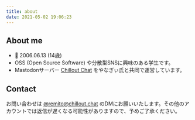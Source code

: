```yaml
---
title: about
date: 2021-05-02 19:06:23
---
```


## About me

- 🎂 2006.06.13 (14歳)
- OSS (Open Source Software) や分散型SNSに興味のある学生です。
- Mastodonサーバー [Chillout Chat](https://chillout.chat) をやなぎぃ氏と共同で運営しています。

## Contact

お問い合わせは [@remito@chillout.chat](https://chillout.chat/@remito) のDMにお願いいたします。その他のアカウントでは返信が遅くなる可能性がありますので、予めご了承ください。
